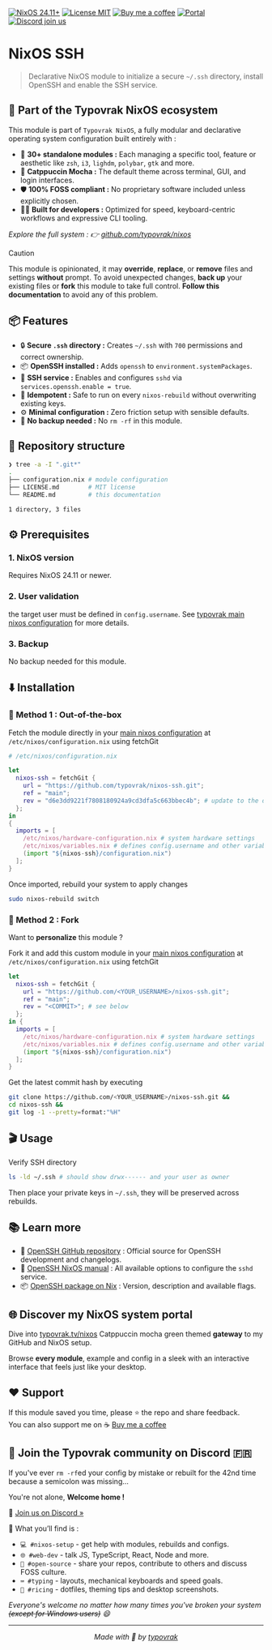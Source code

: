 [![NixOS 24.11+](https://img.shields.io/badge/NixOS-24.11%2B-a6e3a1?labelColor=45475a)](https://nixos.org/)
[![License MIT](https://img.shields.io/badge/License-MIT-cba6f7.svg?labelColor=45475a)](LICENSE.md)
[![Buy me a coffee](https://img.shields.io/badge/Buy%20me%20a%20coffee-☕-fab387?labelColor=45475a)](https://typovrak.tv/coffee)
[![Portal](https://img.shields.io/badge/Portal-typovrak.tv%2Fnixos-eba0ac?labelColor=45475a)](https://typovrak.tv/nixos)
[![Discord join us](https://img.shields.io/badge/Discord-Join%20us-74c7ec?labelColor=45475a&logo=discord&logoColor=white)](https://typovrak.tv/discord)

# NixOS SSH

> Declarative NixOS module to initialize a secure ```~/.ssh``` directory, install OpenSSH and enable the SSH service.

## 🧩 Part of the Typovrak NixOS ecosystem

This module is part of ```Typovrak NixOS```, a fully modular and declarative operating system configuration built entirely with :

- 🧱 **30+ standalone modules :** Each managing a specific tool, feature or aesthetic like ```zsh```, ```i3```, ```lighdm```, ```polybar```, ```gtk``` and more.
- 🎨 **Catppuccin Mocha :** The default theme across terminal, GUI, and login interfaces.
- 🛡️ **100% FOSS compliant :** No proprietary software included unless explicitly chosen.
- 🧑‍💻 **Built for developers :** Optimized for speed, keyboard-centric workflows and expressive CLI tooling.

*Explore the full system : 👉 [github.com/typovrak/nixos](https://github.com/typovrak/nixos)*

> [!CAUTION]
> This module is opinionated, it may **override**, **replace**, or **remove** files and settings **without** prompt. To avoid unexpected changes, **back up** your existing files or **fork** this module to take full control. **Follow this documentation** to avoid any of this problem.

## 📦 Features

- 🔒 **Secure ```.ssh``` directory :** Creates ```~/.ssh``` with ```700``` permissions and correct ownership.
- 📦 **OpenSSH installed :** Adds ```openssh``` to ```environment.systemPackages```.
- 🚀 **SSH service :** Enables and configures ```sshd``` via ```services.openssh.enable = true```.
- 🔄 **Idempotent :** Safe to run on every ```nixos-rebuild``` without overwriting existing keys.
- ⚙️ **Minimal configuration :** Zero friction setup with sensible defaults.
- 💾 **No backup needed :** No ```rm -rf``` in this module.

## 📂 Repository structure

```bash
❯ tree -a -I ".git*"
.
├── configuration.nix # module configuration
├── LICENSE.md        # MIT license
└── README.md         # this documentation

1 directory, 3 files
```

## ⚙️ Prerequisites

### 1. NixOS version
Requires NixOS 24.11 or newer.

### 2. User validation
the target user must be defined in ```config.username```. See [typovrak main nixos configuration](https://github.com/typovrak/nixos) for more details.

### 3. Backup
No backup needed for this module.

## ⬇️ Installation

### 🚀 Method 1 : Out-of-the-box

Fetch the module directly in your [main nixos configuration](https://github.com/typovrak/nixos) at ```/etc/nixos/configuration.nix``` using fetchGit
```nix
# /etc/nixos/configuration.nix

let
  nixos-ssh = fetchGit {
    url = "https://github.com/typovrak/nixos-ssh.git";
    ref = "main";
    rev = "d6e3dd9221f7808180924a9cd3dfa5c663bbec4b"; # update to the desired commit
  };
in
{
  imports = [
    /etc/nixos/hardware-configuration.nix # system hardware settings
    /etc/nixos/variables.nix # defines config.username and other variables, see https://github.com/typovrak/nixos for more details
    (import "${nixos-ssh}/configuration.nix")
  ];
}
```

Once imported, rebuild your system to apply changes
```bash
sudo nixos-rebuild switch
```

### 🍴 Method 2 : Fork

Want to **personalize** this module ?

Fork it and add this custom module in your [main nixos configuration](https://github.com/typovrak/nixos) at ```/etc/nixos/configuration.nix``` using fetchGit
```nix
let
  nixos-ssh = fetchGit {
    url = "https://github.com/<YOUR_USERNAME>/nixos-ssh.git";
    ref = "main";
    rev = "<COMMIT>"; # see below
  };
in {
  imports = [
    /etc/nixos/hardware-configuration.nix # system hardware settings
    /etc/nixos/variables.nix # defines config.username and other variables, see https://github.com/typovrak/nixos for more details
    (import "${nixos-ssh}/configuration.nix")
  ];
}
```

Get the latest commit hash by executing
```bash
git clone https://github.com/<YOUR_USERNAME>/nixos-ssh.git &&
cd nixos-ssh &&
git log -1 --pretty=format:"%H"
```

## 🎬 Usage

Verify SSH directory
```bash
ls -ld ~/.ssh # should show drwx------ and your user as owner
```

Then place your private keys in ```~/.ssh```, they will be preserved across rebuilds.

## 📚 Learn more

- 🔐 [OpenSSH GitHub repository](https://github.com/openssh/openssh-portable) : Official source for OpenSSH development and changelogs.
- 🧠 [OpenSSH NixOS manual](https://search.nixos.org/options?channel=unstable&show=services.openssh.enable&from=0&size=50&sort=relevance&type=packages&query=openssh) : All available options to configure the ```sshd``` service.
- 📦 [OpenSSH package on Nix](https://search.nixos.org/packages?channel=unstable&show=openssh&from=0&size=50&sort=relevance) : Version, description and available flags.

## 🌐 Discover my NixOS system portal

Dive into [typovrak.tv/nixos](https://typovrak.tv/nixos) Catppuccin mocha green themed **gateway** to my GitHub and NixOS setup.

Browse **every module**, example and config in a sleek with an interactive interface that feels just like your desktop.

## ❤️ Support

If this module saved you time, please ⭐️ the repo and share feedback.  
You can also support me on ☕ [Buy me a coffee](https://typovrak.tv/coffee)

## 💬 Join the Typovrak community on Discord 🇫🇷

If you've ever ```rm -rf```ed your config by mistake or rebuilt for the 42nd time because a semicolon was missing…

You're not alone, **Welcome home !**

🎯 [Join us on Discord »](https://typovrak.tv/discord)

🧭 What you’ll find is :

- ```💻 #nixos-setup``` - get help with modules, rebuilds and configs.
- ```🌐 #web-dev``` - talk JS, TypeScript, React, Node and more.
- ```🧠 #open-source``` - share your repos, contribute to others and discuss FOSS culture.
- ```⌨️ #typing``` - layouts, mechanical keyboards and speed goals.
- ```🎨 #ricing``` - dotfiles, theming tips and desktop screenshots.

*Everyone's welcome no matter how many times you've broken your system ~~(except for Windows users)~~ 😄*

---

<p align="center"><i>Made with 💜 by <a href="https://typovrak.tv">typovrak</a></i></p>
